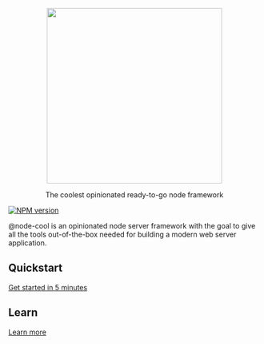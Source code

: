 <p align="center">
  <a href="https://hacklone.github.io/node-cool">
    <img width="350" src="https://hacklone.github.io/node-cool/_media/logo-text.svg">
  </a>
  <p align="center">The coolest opinionated ready-to-go node framework</p>
</p>

[![NPM version][npm-image]][npm-url]

@node-cool is an opinionated node server framework with the goal to give all the tools out-of-the-box needed for building a modern web server application.

## Quickstart

[Get started in 5 minutes](https://hacklone.github.io/node-cool/#/getting-started/install)

## Learn

[Learn more](https://hacklone.github.io/node-cool)

[npm-url]: https://www.npmjs.com/package/@node-cool/database
[npm-image]: http://img.shields.io/npm/v/@node-cool/database.svg
